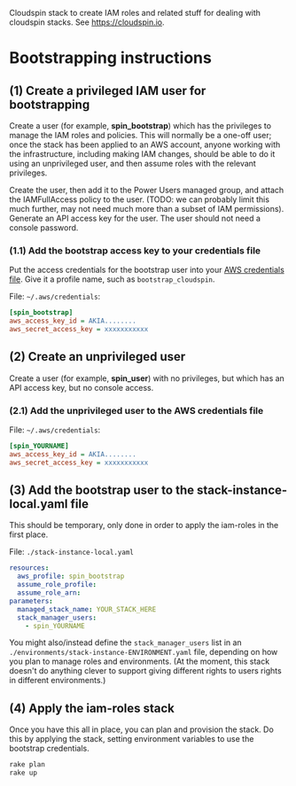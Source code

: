 
Cloudspin stack to create IAM roles and related stuff for dealing with cloudspin stacks. See https://cloudspin.io.

# Bootstrapping instructions

## (1) Create a privileged IAM user for bootstrapping

Create a user (for example, **spin_bootstrap**) which has the privileges to manage the IAM roles and policies. This will normally be a one-off user; once the stack has been applied to an AWS account, anyone working with the infrastructure, including making IAM changes, should be able to do it using an unprivileged user, and then assume roles with the relevant privileges.

Create the user, then add it to the Power Users managed group, and attach the IAMFullAccess policy to the user. (TODO: we can probably limit this much further, may not need much more than a subset of IAM permissions). Generate an API access key for the user. The user should not need a console password.


### (1.1) Add the bootstrap access key to your credentials file

Put the access credentials for the bootstrap user into your [AWS credentials file](https://docs.aws.amazon.com/cli/latest/userguide/cli-config-files.html). Give it a profile name, such as `bootstrap_cloudspin`.

File: `~/.aws/credentials`:
```ini
[spin_bootstrap]
aws_access_key_id = AKIA........
aws_secret_access_key = xxxxxxxxxxx
```

## (2) Create an unprivileged user

Create a user (for example, **spin_user**) with no privileges, but which has an API access key, but no console access.


### (2.1) Add the unprivileged user to the AWS credentials file


File: `~/.aws/credentials`:
```ini
[spin_YOURNAME]
aws_access_key_id = AKIA........
aws_secret_access_key = xxxxxxxxxxx
```


## (3) Add the bootstrap user to the stack-instance-local.yaml file

This should be temporary, only done in order to apply the iam-roles in the first place.

File: `./stack-instance-local.yaml`
```yaml
resources:
  aws_profile: spin_bootstrap
  assume_role_profile:
  assume_role_arn:
parameters:
  managed_stack_name: YOUR_STACK_HERE
  stack_manager_users:
    - spin_YOURNAME
```

You might also/instead define the `stack_manager_users` list in an `./environments/stack-instance-ENVIRONMENT.yaml` file, depending on how you plan to manage roles and environments. (At the moment, this stack doesn't do anything clever to support giving different rights to users rights in different environments.)


## (4) Apply the iam-roles stack

Once you have this all in place, you can plan and provision the stack. Do this by applying the stack, setting environment variables to use the bootstrap credentials.

```bash
rake plan
rake up
```

